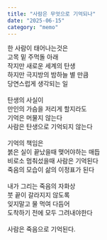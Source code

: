 ```yaml
---
title: "사람은 무엇으로 기억되나"
date: "2025-06-15"
category: "memo"
---
```


한 사람이 태어나는것은<br>
고목 밑 주먹돌 아래<br>
작지만 새로운 세계의 탄생<br>
하지만 극지방의 밤하늘 별 만큼<br>
당연스럽게 생각되는 일<br>
<br>
탄생의 사실이<br>
만인의 가슴을 저리게 할지라도<br>
기억은 머물지 않는다<br>
사람은 탄생으로 기억되지 않는다<br>
<br>
기억의 책임은<br>
붉은 실이 끝났을때 맺어야하는 매듭<br>
비로소 멈춰섰을때 사람은 기억된다<br>
죽음의 모습이 삶의 이정표가 된다<br>
<br>
내가 그리는 죽음의 자화상<br>
붓 끝이 갈라지지 않도록<br>
잊지말고 물 먹여 다듬어<br>
도착하기 전에 모두 그려내야한다<br>
<br>
사람은 죽음으로 기억된다.
